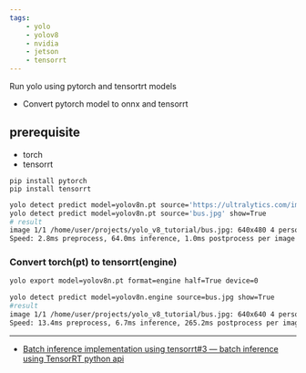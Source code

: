 ```yaml
---
tags:
    - yolo
    - yolov8
    - nvidia
    - jetson
    - tensorrt
---
```


Run yolo using pytorch and tensortrt models

- Convert pytorch model to onnx and tensorrt

## prerequisite
- torch
- tensorrt


```
pip install pytorch
pip install tensorrt
```

```bash title="torch model (pt)"
yolo detect predict model=yolov8n.pt source='https://ultralytics.com/images/bus.jpg' show=True
yolo detect predict model=yolov8n.pt source='bus.jpg' show=True
# result
image 1/1 /home/user/projects/yolo_v8_tutorial/bus.jpg: 640x480 4 persons, 1 bus, 1 stop sign, 64.0ms
Speed: 2.8ms preprocess, 64.0ms inference, 1.0ms postprocess per image at shape (1, 3, 640, 480)
```

### Convert torch(pt) to tensorrt(engine)

```bash
yolo export model=yolov8n.pt format=engine half=True device=0
```

```bash title="tensorrt model (engine)"
yolo detect predict model=yolov8n.engine source=bus.jpg show=True
#result
image 1/1 /home/user/projects/yolo_v8_tutorial/bus.jpg: 640x640 4 persons, 1 bus, 6.7ms
Speed: 13.4ms preprocess, 6.7ms inference, 265.2ms postprocess per image at shape (1, 3, 640, 640)

```



---

- [Batch inference implementation using tensorrt#3 — batch inference using TensorRT python api](https://medium.com/@smallerNdeeper/yolov8-batch-inference-implementation-using-tensorrt-3-batch-inference-using-tensorrt-python-cf30ae10920c)